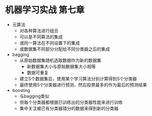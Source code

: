 # 机器学习实战 第七章

- 元算法
  - 对各种算法进行组合
  - 可以是不同算法的集成
  - 或同一算法在不同设置下的集成
  - 或数据集不同部分分配给不同分类器之后的集成
- bagging
  - 从原始数据集随机选取数据作为新的数据集
    - 新数据集大小与原始数据集大小相等
    - 数据可重复
  - 建立S个数据集后，使用某个学习算法分别计算得到S个分类器
  - 最终使用S个分类器进行预测，然后投票最多的作为最后的预测结果
- boosting
  - 与bagging类似
  - 但每个分类器都根据已训练出的分类器性能来进行训练
  - 集中关注被已有分类器错分的数据来得到新的分类器


